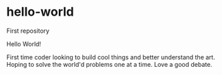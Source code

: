 # hello-world
First repository

Hello World!

First time coder looking to build cool things and better understand the art.
Hoping to solve the world'd problems one at a time. Love a good debate.

